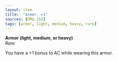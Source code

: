 ```yaml
---
layout: item
title:  "Armor, +1"
sources: [DMG.152]
tags: [armor, light, medium, heavy, rare]
---
```


**Armor (light, medium, or heavy)**  
*Rare*

You have a +1 bonus to AC while wearing this armor.